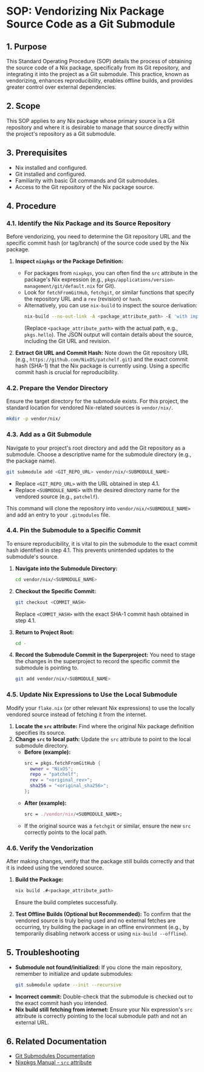 # SOP: Vendorizing Nix Package Source Code as a Git Submodule

## 1. Purpose

This Standard Operating Procedure (SOP) details the process of obtaining the source code of a Nix package, specifically from its Git repository, and integrating it into the project as a Git submodule. This practice, known as vendorizing, enhances reproducibility, enables offline builds, and provides greater control over external dependencies.

## 2. Scope

This SOP applies to any Nix package whose primary source is a Git repository and where it is desirable to manage that source directly within the project's repository as a Git submodule.

## 3. Prerequisites

*   Nix installed and configured.
*   Git installed and configured.
*   Familiarity with basic Git commands and Git submodules.
*   Access to the Git repository of the Nix package source.

## 4. Procedure

### 4.1. Identify the Nix Package and its Source Repository

Before vendorizing, you need to determine the Git repository URL and the specific commit hash (or tag/branch) of the source code used by the Nix package.

1.  **Inspect `nixpkgs` or the Package Definition:**
    *   For packages from `nixpkgs`, you can often find the `src` attribute in the package's Nix expression (e.g., `pkgs/applications/version-management/git/default.nix` for Git).
    *   Look for `fetchFromGitHub`, `fetchgit`, or similar functions that specify the repository URL and a `rev` (revision) or `hash`.
    *   Alternatively, you can use `nix-build` to inspect the source derivation:
        ```bash
        nix-build --no-out-link -A <package_attribute_path> -E 'with import <nixpkgs> {}; <package_attribute_path>.src' --json
        ```
        (Replace `<package_attribute_path>` with the actual path, e.g., `pkgs.hello`). The JSON output will contain details about the source, including the Git URL and revision.

2.  **Extract Git URL and Commit Hash:**
    Note down the Git repository URL (e.g., `https://github.com/NixOS/patchelf.git`) and the exact commit hash (SHA-1) that the Nix package is currently using. Using a specific commit hash is crucial for reproducibility.

### 4.2. Prepare the Vendor Directory

Ensure the target directory for the submodule exists. For this project, the standard location for vendored Nix-related sources is `vendor/nix/`.

```bash
mkdir -p vendor/nix/
```

### 4.3. Add as a Git Submodule

Navigate to your project's root directory and add the Git repository as a submodule. Choose a descriptive name for the submodule directory (e.g., the package name).

```bash
git submodule add <GIT_REPO_URL> vendor/nix/<SUBMODULE_NAME>
```
*   Replace `<GIT_REPO_URL>` with the URL obtained in step 4.1.
*   Replace `<SUBMODULE_NAME>` with the desired directory name for the vendored source (e.g., `patchelf`).

This command will clone the repository into `vendor/nix/<SUBMODULE_NAME>` and add an entry to your `.gitmodules` file.

### 4.4. Pin the Submodule to a Specific Commit

To ensure reproducibility, it is vital to pin the submodule to the exact commit hash identified in step 4.1. This prevents unintended updates to the submodule's source.

1.  **Navigate into the Submodule Directory:**
    ```bash
    cd vendor/nix/<SUBMODULE_NAME>
    ```

2.  **Checkout the Specific Commit:**
    ```bash
    git checkout <COMMIT_HASH>
    ```
    Replace `<COMMIT_HASH>` with the exact SHA-1 commit hash obtained in step 4.1.

3.  **Return to Project Root:**
    ```bash
    cd -
    ```

4.  **Record the Submodule Commit in the Superproject:**
    You need to stage the changes in the superproject to record the specific commit the submodule is pointing to.
    ```bash
    git add vendor/nix/<SUBMODULE_NAME>
    ```

### 4.5. Update Nix Expressions to Use the Local Submodule

Modify your `flake.nix` (or other relevant Nix expressions) to use the locally vendored source instead of fetching it from the internet.

1.  **Locate the `src` attribute:** Find where the original Nix package definition specifies its source.
2.  **Change `src` to local path:** Update the `src` attribute to point to the local submodule directory.
    *   **Before (example):**
        ```nix
        src = pkgs.fetchFromGitHub {
          owner = "NixOS";
          repo = "patchelf";
          rev = "<original_rev>";
          sha256 = "<original_sha256>";
        };
        ```
    *   **After (example):**
        ```nix
        src = ./vendor/nix/<SUBMODULE_NAME>;
        ```
    *   If the original source was a `fetchgit` or similar, ensure the new `src` correctly points to the local path.

### 4.6. Verify the Vendorization

After making changes, verify that the package still builds correctly and that it is indeed using the vendored source.

1.  **Build the Package:**
    ```bash
    nix build .#<package_attribute_path>
    ```
    Ensure the build completes successfully.

2.  **Test Offline Builds (Optional but Recommended):**
    To confirm that the vendored source is truly being used and no external fetches are occurring, try building the package in an offline environment (e.g., by temporarily disabling network access or using `nix-build --offline`).

## 5. Troubleshooting

*   **Submodule not found/initialized:** If you clone the main repository, remember to initialize and update submodules:
    ```bash
    git submodule update --init --recursive
    ```
*   **Incorrect commit:** Double-check that the submodule is checked out to the exact commit hash you intended.
*   **Nix build still fetching from internet:** Ensure your Nix expression's `src` attribute is correctly pointing to the local submodule path and not an external URL.

## 6. Related Documentation

*   [Git Submodules Documentation](https://git-scm.com/book/en/v2/Git-Tools-Submodules)
*   [Nixpkgs Manual - `src` attribute](https://nixos.org/manual/nixpkgs/stable/#chap-pkgs-fetchers)
